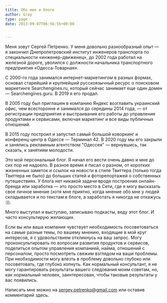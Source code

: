 ```yaml
---
title: Обо мне и блоге
author: Gray
type: page
date: 2013-09-07T06:56:55+00:00


---
```

Меня зовут Сергей Петренко. У меня довольно разнообразный опыт — я закончил Днепропетровский институт инженеров транспорта по специальности &#171;инженер-движенец&#187;, до 2002 года работал на железной дороге, уволился с должности начальника транспортного предприятия &#171;Одесса-Товарная&#187;.

С 2000-го года занимался интернет-маркетингом в разных формах, основал старейший и крупнейший русскоязычный ресурс о поисковом маркетинге Searchengines.ru, который сейчас занимает еще один домен — Searchengines.guru. В 2019 я его продал.

В 2005 году был приглашен в компанию Яндекс возглавить украинский офис, чем всесторонне и занимался до середины 2014 года, — от регистрации предприятия и выстраивания его работы до управления продуктами и сервисами, включая маркетинг и все виды публичных отношений.

В 2015 году построил и запустил самый большой коворкинг и конференц-центр в Одессе — Терминал 42. В 2020 году мы его закрыли и занялись рекламным агентством "Одессея" — вернувшись, так сказать, к занятиям молодости.

Это мой персональный блог. Я начал его вести очень давно и мне до сих пор не надоело. В разное время я писал о разном, от коротких жизненных заметок и ссылок на новости в стиле Твиттера (только тогда Твиттера не было) до больших статей и фоторепортажей о собственных путешествиях. У блога нет никакой задачи вроде построения онлайн-бренда или заработка — это просто место в Сети, где я могу высказать свое личное мнение (хотя мне приятно, когда мнение обо мне у людей складывается и по текстам в блоге, а заработать я никогда не откажусь :)).

Много выступал и выступаю, записываю подкасты, веду этот блог. И часто консультирую желающих.

Если вы или ваша компания чувствует необходимость посоветоваться на самые разные темы, по вашему мнению, входящие в мой круг интересов, я с удовольствием откликнусь на ваш запрос. Могу проконсультировать по вопросам развития продуктов и сервисов, поделиться опытом управления компанией, найма, отношений с персоналом, просто посмотреть свежим взглядом на ваши проблемы. При необходимости могу влезть в проблему довольно глубоко или посоветовать, где глубоко копнуть. Как нормальный консультант, я не могу гарантировать результаты вашего следования моим советам, но, как нормальный человек, заинтересован, чтобы таковые результаты у вас появились.

Написать мне можно на sergey.petrenko@gmail.com или оставив комментарий здесь.